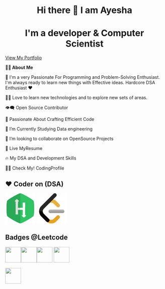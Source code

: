 <h1 align="center">Hi there 👋 I am Ayesha</h1>
<h1 align="center">I'm a developer & Computer Scientist</h1>

[View My Portfolio](https://ayeshacs.netlify.app)


**🙋‍♂️ About Me**


🥋 I'm a very Passionate For Programming and Problem-Solving Enthusiast. I'm always ready to learn new things with Effective ideas. Hardcore DSA Enthusiast ❤️

👨‍💻 Love to learn new technologies and to explore new sets of areas.

👁‍🗨 Open Source Contributor

🚀 Passionate About Crafting Efficient Code

📘 I’m Currently Studying Data engineering

👯 I’m looking to collaborate on OpenSource Projects

📔 Live MyResume

🔥 My DSA and Development Skills

👨‍💻 Check My! CodingProfile


<h2>❤️ Coder on (DSA)</h2>



![hackerrank](https://github.com/AyeshaMalikAyesha/AyeshaMalikAyesha/blob/main/hr.png?raw=true)
![leetcode](https://github.com/AyeshaMalikAyesha/AyeshaMalikAyesha/blob/main/lc.png?raw=true)



<h2>Badges @Leetcode</h2>

<img src="https://assets.leetcode.com/static_assets/others/Top_SQL_50.gif" width="50" height="50"><img src="https://assets.leetcode.com/static_assets/marketing/2024-100-new.gif" width="50" height="50"><img src="https://assets.leetcode.com/static_assets/marketing/2024-50.gif" width="50" height="50">
<img src="https://assets.leetcode.com/static_assets/others/Introduction_to_Pandas.gif" width='50' height='50'>

<img src="https://assets.leetcode.com/static_assets/others/Introduction_to_Pandas.gif" width='50' height='50'>

                
